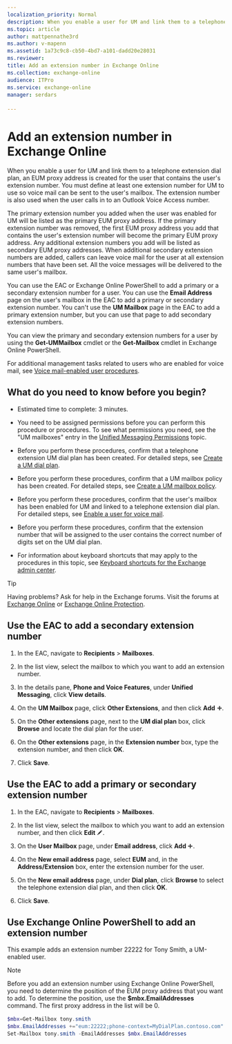 ```yaml
---
localization_priority: Normal
description: When you enable a user for UM and link them to a telephone extension dial plan, an EUM proxy address is created for the user that contains the user's extension number. You must define at least one extension number for UM to use so voice mail can be sent to the user's mailbox. The extension number is also used when the user calls in to an Outlook Voice Access number.
ms.topic: article
author: mattpennathe3rd
ms.author: v-mapenn
ms.assetid: 1a73c9c8-cb50-4bd7-a101-dadd20e28031
ms.reviewer: 
title: Add an extension number in Exchange Online
ms.collection: exchange-online
audience: ITPro
ms.service: exchange-online
manager: serdars

---
```


# Add an extension number in Exchange Online

When you enable a user for UM and link them to a telephone extension dial plan, an EUM proxy address is created for the user that contains the user's extension number. You must define at least one extension number for UM to use so voice mail can be sent to the user's mailbox. The extension number is also used when the user calls in to an Outlook Voice Access number.

The primary extension number you added when the user was enabled for UM will be listed as the primary EUM proxy address. If the primary extension number was removed, the first EUM proxy address you add that contains the user's extension number will become the primary EUM proxy address. Any additional extension numbers you add will be listed as secondary EUM proxy addresses. When additional secondary extension numbers are added, callers can leave voice mail for the user at all extension numbers that have been set. All the voice messages will be delivered to the same user's mailbox.

You can use the EAC or Exchange Online PowerShell to add a primary or a secondary extension number for a user. You can use the **Email Address** page on the user's mailbox in the EAC to add a primary or secondary extension number. You can't use the **UM Mailbox** page in the EAC to add a primary extension number, but you can use that page to add secondary extension numbers.

You can view the primary and secondary extension numbers for a user by using the **Get-UMMailbox** cmdlet or the **Get-Mailbox** cmdlet in Exchange Online PowerShell.

For additional management tasks related to users who are enabled for voice mail, see [Voice mail-enabled user procedures](voice-mail-enabled-user-procedures.md).

## What do you need to know before you begin?

- Estimated time to complete: 3 minutes.

- You need to be assigned permissions before you can perform this procedure or procedures. To see what permissions you need, see the "UM mailboxes" entry in the [Unified Messaging Permissions](https://technet.microsoft.com/library/d326c3bc-8f33-434a-bf02-a83cc26a5498.aspx) topic.

- Before you perform these procedures, confirm that a telephone extension UM dial plan has been created. For detailed steps, see [Create a UM dial plan](../../voice-mail-unified-messaging/connect-voice-mail-system/create-um-dial-plan.md).

- Before you perform these procedures, confirm that a UM mailbox policy has been created. For detailed steps, see [Create a UM mailbox policy](create-um-mailbox-policy.md).

- Before you perform these procedures, confirm that the user's mailbox has been enabled for UM and linked to a telephone extension dial plan. For detailed steps, see [Enable a user for voice mail](enable-a-user-for-voice-mail.md).

- Before you perform these procedures, confirm that the extension number that will be assigned to the user contains the correct number of digits set on the UM dial plan.

- For information about keyboard shortcuts that may apply to the procedures in this topic, see [Keyboard shortcuts for the Exchange admin center](../../accessibility/keyboard-shortcuts-in-admin-center.md).

> [!TIP]
> Having problems? Ask for help in the Exchange forums. Visit the forums at [Exchange Online](https://go.microsoft.com/fwlink/p/?linkId=267542) or [Exchange Online Protection](https://go.microsoft.com/fwlink/p/?linkId=285351).

## Use the EAC to add a secondary extension number

1. In the EAC, navigate to **Recipients** \> **Mailboxes**.

2. In the list view, select the mailbox to which you want to add an extension number.

3. In the details pane, **Phone and Voice Features**, under **Unified Messaging**, click **View details**.

4. On the **UM Mailbox** page, click **Other Extensions**, and then click **Add** ![Add Icon](../../media/ITPro_EAC_AddIcon.gif).

5. On the **Other extensions** page, next to the **UM dial plan** box, click **Browse** and locate the dial plan for the user.

6. On the **Other extensions** page, in the **Extension number** box, type the extension number, and then click **OK**.

7. Click **Save**.

## Use the EAC to add a primary or secondary extension number

1. In the EAC, navigate to **Recipients** \> **Mailboxes**.

2. In the list view, select the mailbox to which you want to add an extension number, and then click **Edit** ![Edit icon](../../media/ITPro_EAC_EditIcon.gif).

3. On the **User Mailbox** page, under **Email address**, click **Add** ![Add Icon](../../media/ITPro_EAC_AddIcon.gif).

4. On the **New email address** page, select **EUM** and, in the **Address/Extension** box, enter the extension number for the user.

5. On the **New email address** page, under **Dial plan**, click **Browse** to select the telephone extension dial plan, and then click **OK**.

6. Click **Save**.

## Use Exchange Online PowerShell to add an extension number

This example adds an extension number 22222 for Tony Smith, a UM-enabled user.

> [!NOTE]
> Before you add an extension number using Exchange Online PowerShell, you need to determine the position of the EUM proxy address that you want to add. To determine the position, use the **$mbx.EmailAddresses** command. The first proxy address in the list will be 0.

```PowerShell
$mbx=Get-Mailbox tony.smith
$mbx.EmailAddresses +="eum:22222;phone-context=MyDialPlan.contoso.com"
Set-Mailbox tony.smith -EmailAddresses $mbx.EmailAddresses
```
